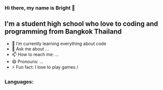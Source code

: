 ### Hi there, my name is Bright 👋

## I'm a student high school who love to coding and programming from Bangkok Thailand

- 🌱 I’m currently learning everything about code
- 💬 Ask me about ...
- 📫 How to reach me: ...
- 😄 Pronouns: ...
- ⚡ Fun fact: I love to play games / 

### Languages:
<i class="bitIcon-python"></i>
  
<!--
**BRiGHTeSS/BRiGHTeSS** is a ✨ _special_ ✨ repository because its `README.md` (this file) appears on your GitHub profile.

Here are some ideas to get you started:


